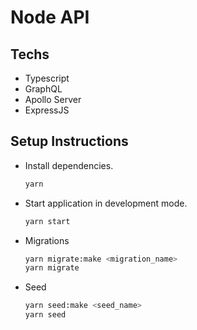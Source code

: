 # Node API

## Techs

- Typescript
- GraphQL
- Apollo Server
- ExpressJS

## Setup Instructions

- Install dependencies.

  ```bash
  yarn
  ```

- Start application in development mode.

  ```bash
  yarn start
  ```


- Migrations

  ```bash
  yarn migrate:make <migration_name>
  yarn migrate
  ```

- Seed

  ```bash
  yarn seed:make <seed_name>
  yarn seed
  ```
